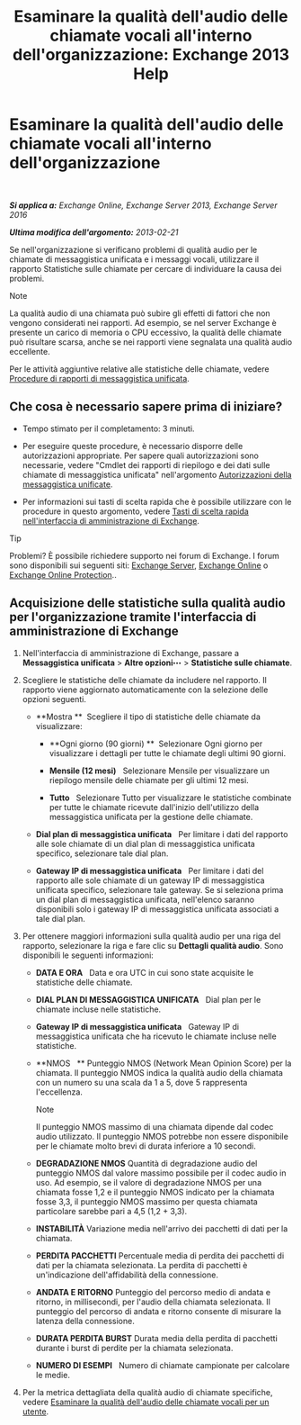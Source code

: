 ﻿---
title: "Esaminare la qualità dell'audio delle chiamate vocali all'interno dell'organizzazione: Exchange 2013 Help"
TOCTitle: Esaminare la qualità dell'audio delle chiamate vocali all'interno dell'organizzazione
ms:assetid: 8a87694b-1678-4a01-859f-5ad3b2c73db5
ms:mtpsurl: https://technet.microsoft.com/it-it/library/JJ659069(v=EXCHG.150)
ms:contentKeyID: 50555634
ms.date: 05/22/2018
mtps_version: v=EXCHG.150
ms.translationtype: MT
---

# Esaminare la qualità dell'audio delle chiamate vocali all'interno dell'organizzazione

 

_**Si applica a:** Exchange Online, Exchange Server 2013, Exchange Server 2016_

_**Ultima modifica dell'argomento:** 2013-02-21_

Se nell'organizzazione si verificano problemi di qualità audio per le chiamate di messaggistica unificata e i messaggi vocali, utilizzare il rapporto Statistiche sulle chiamate per cercare di individuare la causa dei problemi.


> [!NOTE]
> La qualità audio di una chiamata può subire gli effetti di fattori che non vengono considerati nei rapporti. Ad esempio, se nel server Exchange è presente un carico di memoria o CPU eccessivo, la qualità delle chiamate può risultare scarsa, anche se nei rapporti viene segnalata una qualità audio eccellente.



Per le attività aggiuntive relative alle statistiche delle chiamate, vedere [Procedure di rapporti di messaggistica unificata](um-reports-procedures-exchange-2013-help.md).

## Che cosa è necessario sapere prima di iniziare?

  - Tempo stimato per il completamento: 3 minuti.

  - Per eseguire queste procedure, è necessario disporre delle autorizzazioni appropriate. Per sapere quali autorizzazioni sono necessarie, vedere "Cmdlet dei rapporti di riepilogo e dei dati sulle chiamate di messaggistica unificata" nell'argomento [Autorizzazioni della messaggistica unificate](unified-messaging-permissions-exchange-2013-help.md).

  - Per informazioni sui tasti di scelta rapida che è possibile utilizzare con le procedure in questo argomento, vedere [Tasti di scelta rapida nell'interfaccia di amministrazione di Exchange](keyboard-shortcuts-in-the-exchange-admin-center-exchange-online-protection-help.md).


> [!TIP]
> Problemi? È possibile richiedere supporto nei forum di Exchange. I forum sono disponibili sui seguenti siti: <A href="https://go.microsoft.com/fwlink/p/?linkid=60612">Exchange Server</A>, <A href="https://go.microsoft.com/fwlink/p/?linkid=267542">Exchange Online</A> o <A href="https://go.microsoft.com/fwlink/p/?linkid=285351">Exchange Online Protection</A>..



## Acquisizione delle statistiche sulla qualità audio per l'organizzazione tramite l'interfaccia di amministrazione di Exchange

1.  Nell'interfaccia di amministrazione di Exchange, passare a **Messaggistica unificata** \> **Altre opzioni**![Icona Ulteriori opzioni](images/JJ150550.5381819e-3b21-4873-8714-e9b956290b28(EXCHG.150).gif "Icona Ulteriori opzioni") \> **Statistiche sulle chiamate**.

2.  Scegliere le statistiche delle chiamate da includere nel rapporto. Il rapporto viene aggiornato automaticamente con la selezione delle opzioni seguenti.
    
      - **Mostra **  Scegliere il tipo di statistiche delle chiamate da visualizzare:
        
          - **Ogni giorno (90 giorni) **  Selezionare Ogni giorno per visualizzare i dettagli per tutte le chiamate degli ultimi 90 giorni.
        
          - **Mensile (12 mesi)**   Selezionare Mensile per visualizzare un riepilogo mensile delle chiamate per gli ultimi 12 mesi.
        
          - **Tutto**   Selezionare Tutto per visualizzare le statistiche combinate per tutte le chiamate ricevute dall'inizio dell'utilizzo della messaggistica unificata per la gestione delle chiamate.
    
      - **Dial plan di messaggistica unificata**   Per limitare i dati del rapporto alle sole chiamate di un dial plan di messaggistica unificata specifico, selezionare tale dial plan.
    
      - **Gateway IP di messaggistica unificata**   Per limitare i dati del rapporto alle sole chiamate di un gateway IP di messaggistica unificata specifico, selezionare tale gateway. Se si seleziona prima un dial plan di messaggistica unificata, nell'elenco saranno disponibili solo i gateway IP di messaggistica unificata associati a tale dial plan.

3.  Per ottenere maggiori informazioni sulla qualità audio per una riga del rapporto, selezionare la riga e fare clic su **Dettagli qualità audio**. Sono disponibili le seguenti informazioni:
    
      - **DATA E ORA**   Data e ora UTC in cui sono state acquisite le statistiche delle chiamate.
    
      - **DIAL PLAN DI MESSAGGISTICA UNIFICATA**   Dial plan per le chiamate incluse nelle statistiche.
    
      - **Gateway IP di messaggistica unificata**   Gateway IP di messaggistica unificata che ha ricevuto le chiamate incluse nelle statistiche.
    
      - **NMOS   ** Punteggio NMOS (Network Mean Opinion Score) per la chiamata. Il punteggio NMOS indica la qualità audio della chiamata con un numero su una scala da 1 a 5, dove 5 rappresenta l'eccellenza.
        

        > [!NOTE]
        > Il punteggio NMOS massimo di una chiamata dipende dal codec audio utilizzato. Il punteggio NMOS potrebbe non essere disponibile per le chiamate molto brevi di durata inferiore a 10&nbsp;secondi.

    
      - **DEGRADAZIONE NMOS** Quantità di degradazione audio del punteggio NMOS dal valore massimo possibile per il codec audio in uso. Ad esempio, se il valore di degradazione NMOS per una chiamata fosse 1,2 e il punteggio NMOS indicato per la chiamata fosse 3,3, il punteggio NMOS massimo per questa chiamata particolare sarebbe pari a 4,5 (1,2 + 3,3).
    
      - **INSTABILITÀ** Variazione media nell'arrivo dei pacchetti di dati per la chiamata.
    
      - **PERDITA PACCHETTI** Percentuale media di perdita dei pacchetti di dati per la chiamata selezionata. La perdita di pacchetti è un'indicazione dell'affidabilità della connessione.
    
      - **ANDATA E RITORNO** Punteggio del percorso medio di andata e ritorno, in millisecondi, per l'audio della chiamata selezionata. Il punteggio del percorso di andata e ritorno consente di misurare la latenza della connessione.
    
      - **DURATA PERDITA BURST** Durata media della perdita di pacchetti durante i burst di perdite per la chiamata selezionata.
    
      - **NUMERO DI ESEMPI**   Numero di chiamate campionate per calcolare le medie.

4.  Per la metrica dettagliata della qualità audio di chiamate specifiche, vedere [Esaminare la qualità dell'audio delle chiamate vocali per un utente](investigate-the-audio-quality-of-voice-calls-for-a-user-exchange-2013-help.md).

